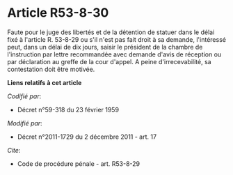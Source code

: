 # Article R53-8-30

Faute pour le juge des libertés et de la détention de statuer dans le délai fixé à l'article R. 53-8-29 ou s'il n'est pas
fait droit à sa demande, l'intéressé peut, dans un délai de dix jours, saisir le président de la chambre de l'instruction par
lettre recommandée avec demande d'avis de réception ou par déclaration au greffe de la cour d'appel. A peine
d'irrecevabilité, sa contestation doit être motivée.

**Liens relatifs à cet article**

_Codifié par_:

  - Décret n°59-318 du 23 février 1959

_Modifié par_:

  - Décret n°2011-1729 du 2 décembre 2011 - art. 17

_Cite_:

  - Code de procédure pénale - art. R53-8-29
